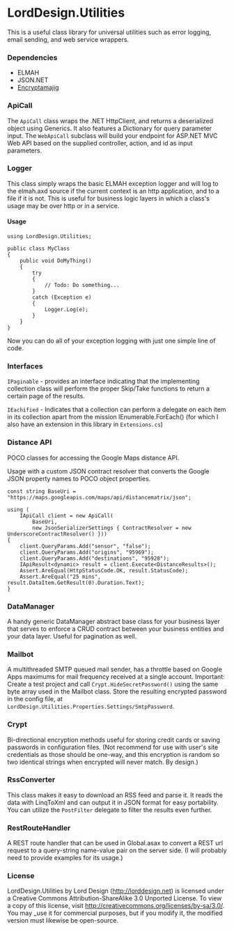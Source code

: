 LordDesign.Utilities
====================

This is a useful class library for universal utilities such as error logging, email sending, and web service wrappers.

### Dependencies

- ELMAH
- JSON.NET
- [Encryptamajig](https://github.com/jbubriski/Encryptamajig) 

### ApiCall

The `ApiCall` class wraps the .NET HttpClient, and returns a deserialized object using Generics. It also features a Dictionary for query parameter input. The `WebApiCall` subclass will build your endpoint for ASP.NET MVC Web API based on the supplied controller, action, and id as input parameters.

### Logger

This class simply wraps the basic ELMAH exception logger and will log to the elmah.axd source if the current context is an http application, and to a file if it is not. This is useful for business logic layers in which a class's usage may be over http or in a service.

#### Usage

    using LordDesign.Utilities;
    
    public class MyClass
    {
        public void DoMyThing()
        {
            try
            {
                // Todo: Do something...
            }
            catch (Exception e)
            {
                Logger.Log(e);
            }
        }
    }

Now you can do all of your exception logging with just one simple line of code.

### Interfaces

`IPaginable` - provides an interface indicating that the implementing collection class will perform the proper Skip/Take functions to return a certain page of the results.

`IEachified` - Indicates that a collection can perform a delegate on each item in its collection apart from the mission IEnumerable<T>.ForEach() (for which I also have an extension in this library in `Extensions.cs`)

### Distance API

POCO classes for accessing the Google Maps distance API.

Usage with a custom JSON contract resolver that converts the Google JSON property names to POCO object properties.

    const string BaseUri = "https://maps.googleapis.com/maps/api/distancematrix/json";

    using (
        IApiCall client = new ApiCall(
            BaseUri,
            new JsonSerializerSettings { ContractResolver = new UnderscoreContractResolver() }))
    {
        client.QueryParams.Add("sensor", "false");
        client.QueryParams.Add("origins", "95969");
        client.QueryParams.Add("destinations", "95928");
        IApiResult<dynamic> result = client.Execute<DistanceResults>();
        Assert.AreEqual(HttpStatusCode.OK, result.StatusCode);
        Assert.AreEqual("25 mins", result.DataItem.GetResult(0).Duration.Text);
    }

### DataManager

A handy generic DataManager abstract base class for your business layer that serves to enforce a CRUD contract between your business entities and your data layer. Useful for pagination as well.

### Mailbot

A multithreaded SMTP queued mail sender, has a throttle based on Google Apps maximums for mail frequency received at a single account. Important: Create a test project and call `Crypt.HideSecretPassword()` using the same byte array used in the Mailbot class. Store the resulting encrypted password in the config file, at `LordDesign.Utilities.Properties.Settings/SmtpPassword`.

### Crypt

Bi-directional encryption methods useful for storing credit cards or saving passwords in configuration files. (Not recommend for use with user's site credentials as those should be one-way, and this encryption is random so two identical strings when encrypted will never match. By design.)

### RssConverter

This class makes it easy to download an RSS feed and parse it. It reads the data with LinqToXml and can output it in JSON format for easy portability. You can utilize the `PostFilter` delegate to filter the results even further.

### RestRouteHandler

A REST route handler that can be used in Global.asax to convert a REST url request to a query-string name-value pair on the server side. (I will probably need to provide examples for its usage.)

### License

LordDesign.Utilities by Lord Design (http://lorddesign.net) is licensed under a Creative Commons Attribution-ShareAlike 3.0 Unported License. To view a copy of this license, visit http://creativecommons.org/licenses/by-sa/3.0/. You may _use it for commercial purposes, but if you modify it, the modified version must likewise be open-source.
